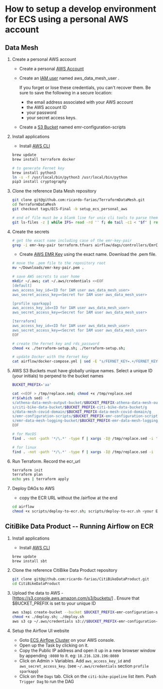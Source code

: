 # How to setup a develop environment for ECS using a personal AWS account

## Data Mesh

1. Create a personal AWS account

    - Create a personal [AWS Account](https://aws.amazon.com/)
    - Create an [IAM user](https://console.aws.amazon.com/iam/home#/users) named aws_data_mesh_user .

        If you forget or lose these credentials, you can't recover them. Be sure to save the following in a secure location:
        - the email address associated with your AWS account
        - the AWS account ID
        - your password
        - your secret access keys.
    - Create a [S3 Bucket](https://s3.console.aws.amazon.com/s3/home) named emr-configuration-scripts

1. Install applications

    - Install [AWS CLI](https://aws.amazon.com/cli/)

    ```bash
    brew update
    brew install terraform docker
    ```

    ```bash
    # to generate Fernet key
    brew install python3
    ln -s -f /usr/local/bin/python3 /usr/local/bin/python
    pip3 install cryptography
    ```

1. Clone the reference Data Mesh repository

    ```bash
    git clone git@github.com:ricardo-farias/TerraformDataMesh.git
    cd TerraformDataMesh
    git checkout tags/ECS-Final -b setup_ecs_personal_aws

    # end of file must be a blank line for unix cli tools to parse them correctly
    git ls-files -z | while IFS= read -rd '' f; do tail -c1 < "$f" | read -r _ || echo >> "$f"; done; gaa; gc -m "Added newline to end of every file"
    ```

1. Create the secrets

    ```bash
    # get the exact name including case of the emr-key-pair
    grep -i emr-key-pair terraform.tfvars airflow/dags/controllers/EmrClusterController.py
    ```

    - Create [AWS EMR Key](https://us-east-2.console.aws.amazon.com/ec2/v2/home?#KeyPairs) using the exact name. Download the .pem file.

    ```bash
    # move the .pem file to the repository root
    mv ~/Downloads/emr-key-pair.pem .

    # save AWS secrets to user home
    mkdir ~/.aws; cat ~/.aws/credentials <<EOF
    [default]
    aws_access_key_id=<ID for IAM user aws_data_mesh_user>
    aws_secret_access_key=<Secret for IAM user aws_data_mesh_user>

    [profile sparkapp]
    aws_access_key_id=<ID for IAM user aws_data_mesh_user>
    aws_secret_access_key=<Secret for IAM user aws_data_mesh_user>

    [terraform]
    aws_access_key_id=<ID for IAM user aws_data_mesh_user>
    aws_secret_access_key=<Secret for IAM user aws_data_mesh_user>
    EOF

    # create the Fernet key and rds_password
    chmod +x ./terraform-setup.sh; ./terraform-setup.sh;

    # update Docker with the Fernet key
    cat airflow/docker-compose.yml | sed -E "s/FERNET_KEY=.+/FERNET_KEY=$(cat fernet.txt)/" > airflow/docker-compose.yml
    ```

1. AWS S3 Buckets must have globally unique names. Select a unique ID (your initials) to perpend to the bucket names

    ```bash
    BUCKET_PREFIX='aa'

    cat <<EOF > /tmp/replace.sed; chmod +x /tmp/replace.sed
    #!$(which sed) -f
    s/athena-data-mesh-output-bucket/$BUCKET_PREFIX-athena-data-mesh-output-bucket/g
    s/citi-bike-data-bucket/$BUCKET_PREFIX-citi-bike-data-bucket/g
    s/data-mesh-covid-domain/$BUCKET_PREFIX-data-mesh-covid-domain/g
    s/emr-configuration-scripts/$BUCKET_PREFIX-emr-configuration-scripts/g
    s/emr-data-mesh-logging-bucket/$BUCKET_PREFIX-emr-data-mesh-logging-bucket/g
    EOF
    ```

    ```bash
    # for MacOS
    find . -not -path '*/\.*' -type f | xargs -I@ /tmp/replace.sed -i '' "@"
    ```

    ```bash
    # for linux
    find . -not -path '*/\.*' -type f | xargs -I@ /tmp/replace.sed -i    "@"
    ```

1. Run Terraform. Record the ecr_url

    ```bash
    terraform init
    terraform plan
    echo yes | terraform apply
    ```

1. Deploy DAGs to AWS

    - copy the ECR URL without the /airflow at the end

    ```bash
    cd airflow
    chmod +x scripts/deploy-to-ecr.sh; scripts/deploy-to-ecr.sh <your ECR_URL>
    ```

## CitiBike Data Product -- Running Airflow on ECR

1. Install applications

    - Install [AWS CLI](https://aws.amazon.com/cli/)

    ```bash
    brew update
    brew install sbt
    ```

1. Clone the reference CitiBike Data Product repository

    ```bash
    git clone git@github.com:ricardo-farias/CitiBikeDataProduct.git
    cd CitiBikeDataProduct
    ```

1. Upload the data to AWS - [https://s3.console.aws.amazon.com/s3/buckets/] . Ensure that $BUCKET_PREFIX is set to your unique ID

    ```bash
    aws s3api create-bucket --bucket $BUCKET_PREFIX-emr-configuration-scripts --region us-east-2 --create-bucket-configuration LocationConstraint=us-east-2
    chmod +x ./deploy.sh; ./deploy.sh
    aws s3 cp ~/.aws/credentials s3://$BUCKET_PREFIX-emr-configuration-scripts/
    ```

1. Setup the Airflow UI website
    - Goto [ECS Airflow Cluster](https://console.aws.amazon.com/ecs/home?#/clusters/Airflow/services/Airflow-Webserver/tasks) on your AWS console.
    - Open up the Task by clicking on it.
    - Copy the Public IP address and open it up in a new browser window by appending `:8080` to it. eg: `18.216.128.196:8080`
    - Click on Admin > Variables. Add `aws_access_key_id` and `aws_secret_access_key`. (see `~/.aws/credentials` section `profile sparkapp`)
    - Click on the `Dags` tab. Click on the `citi-bike-pipeline` list item. Push `Trigger Dag` to run the DAG
